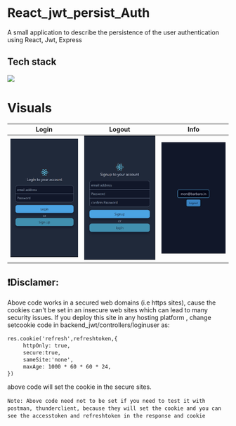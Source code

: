# React_jwt_persist_Auth

A small application to describe the persistence of the user authentication using React, Jwt, Express

## Tech stack

![](https://skillicons.dev/icons?i=react,vite,express,nodejs,mongo,tailwind)

# Visuals

|                                             Login                                              |                                             Logout                                             |                                              Info                                              |
| :--------------------------------------------------------------------------------------------: | :--------------------------------------------------------------------------------------------: | :--------------------------------------------------------------------------------------------: |
| ![](https://raw.githubusercontent.com/KarthikeyaEnge/React_jwt_persist_Auth/main/assets/1.png) | ![](https://raw.githubusercontent.com/KarthikeyaEnge/React_jwt_persist_Auth/main/assets/2.png) | ![](https://raw.githubusercontent.com/KarthikeyaEnge/React_jwt_persist_Auth/main/assets/3.png) |

## ❗Disclamer:

Above code works in a secured web domains (i.e https sites), cause the cookies can't be set in an insecure web sites which can lead to many security issues. If you deploy this site in any hosting platform , change setcookie code in backend_jwt/controllers/loginuser as:

```
res.cookie('refresh',refreshtoken,{
     httpOnly: true,
     secure:true,
     sameSite:'none',
     maxAge: 1000 * 60 * 60 * 24,
})
```

above code will set the cookie in the secure sites.

`Note: Above code need not to be set if you need to test it with postman, thunderclient, because they will set the cookie and you can see the accesstoken and refreshtoken in the response and cookie`
